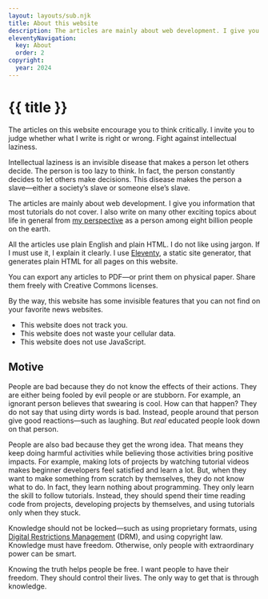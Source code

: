 ```yaml
---
layout: layouts/sub.njk
title: About this website
description: The articles are mainly about web development. I give you information that most tutorials do not cover. I also write on many other exciting topics about life in general.
eleventyNavigation:
  key: About
  order: 2
copyright:
  year: 2024
---
```


# {{ title }}

The articles on this website encourage you to think critically. I invite you to judge whether what I write is right or wrong. Fight against intellectual laziness.

Intellectual laziness is an invisible disease that makes a person let others decide. The person is too lazy to think. In fact, the person constantly decides to let others make decisions. This disease makes the person a slave—either a society’s slave or someone else’s slave.

The articles are mainly about web development. I give you information that most tutorials do not cover. I also write on many other exciting topics about life in general from [my perspective](/author/) as a person among eight billion people on the earth.

All the articles use plain English and plain HTML. I do not like using jargon. If I must use it, I explain it clearly. I use [Eleventy](https://www.11ty.dev/), a static site generator, that generates plain HTML for all pages on this website.

You can export any articles to PDF—or print them on physical paper. Share them freely with Creative Commons licenses.

By the way, this website has some invisible features that you can not find on your favorite news websites.

- This website does not track you.
- This website does not waste your cellular data.
- This website does not use JavaScript.

## Motive

People are bad because they do not know the effects of their actions. They are either being fooled by evil people or are stubborn. For example, an ignorant person believes that swearing is cool. How can that happen? They do not say that using dirty words is bad. Instead, people around that person give good reactions—such as laughing. But _real_ educated people look down on that person.

People are also bad because they get the wrong idea. That means they keep doing harmful activities while believing those activities bring positive impacts. For example, making lots of projects by watching tutorial videos makes beginner developers feel satisfied and learn a lot. But, when they want to make something from scratch by themselves, they do not know what to do. In fact, they learn nothing about programming. They only learn the skill to follow tutorials. Instead, they should spend their time reading code from projects, developing projects by themselves, and using tutorials only when they stuck.

Knowledge should not be locked—such as using proprietary formats, using [Digital Restrictions Management](https://drm.info/) (DRM), and using copyright law. Knowledge must have freedom. Otherwise, only people with extraordinary power can be smart.

Knowing the truth helps people be free. I want people to have their freedom. They should control their lives. The only way to get that is through knowledge.
